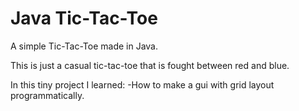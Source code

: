 # Java Tic-Tac-Toe
 A simple Tic-Tac-Toe made in Java.
 
 This is just a casual tic-tac-toe that is fought between red and blue.
 
 In this tiny project I learned:
 	-How to make a gui with grid layout programmatically.

